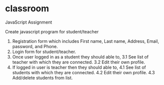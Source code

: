 # classroom
JavaScript Assignment

Create javascript program for student/teacher
1. Registration form which includes First name, Last name, Address, Email, password, and Phone.
2. Login form for student/teacher.
3. Once user logged in as a student they should able to,
  3.1 See list of teacher with which they are connected.
  3.2 Edit their own profile.
4. If logged in user is teacher then they should able to,
  4.1 See list of students with which they are connected.
  4.2 Edit their own profile.
  4.3 Add/delete students from list.
